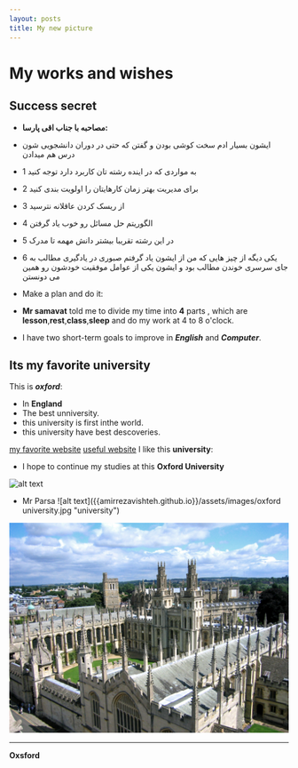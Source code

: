 ```yaml
---
layout: posts
title: My new picture
---
```

#  My works and wishes
## Success secret  
- **مصاحبه با جناب اقی پارسا:**  
- ایشون بسیار ادم سخت کوشی بودن و گفتن که حتی در دوران دانشجویی شون درس هم میدادن 
- 1 به مواردی که در اینده رشته تان کاربرد دارد توجه کنید  
- 2 برای مدیریت بهتر زمان کارهایتان را اولویت بندی کنید
- 3 از ریسک کردن عاقلانه نترسید
- 4 الگوریتم حل مسائل رو خوب یاد گرفتن 
- 5 در این رشته تقریبا بیشتر دانش مهمه تا مدرک
- 6 یکی دیگه از چیز هایی که من از ایشون یاد گرفتم صبوری در یادگیری مطالب به جای سرسری خوندن مطالب بود و ایشون یکی از عوامل موفقیت خودشون رو همین می دونستن

- Make a plan and do it:
- **Mr samavat** told me to divide my time into **4** parts , which are **lesson**,**rest**,**class**,**sleep** and do my work at 4 to 8 o'clock.
- I have two short-term goals to improve in ***English*** and ***Computer***.
## Its my favorite university
This is ***oxford***:
- In **England**
- The best unniversity.
- this university is first inthe world.
- this university have best descoveries.

[my favorite website](http://www.google.com)
[useful website](http://www.github.io)
I like this **university**:
- I hope to continue my studies at this **Oxford University**

![alt text]({{amirrezavishteh.github.io}}/assets/images/Parsa.jpg "He work at the Amazon")
- Mr Parsa
![alt text]({{amirrezavishteh.github.io}}/assets/images/oxford university.jpg "university")

![alt text](../assets/images/oxford.jpg "university Picture")

---
**Oxsford**

